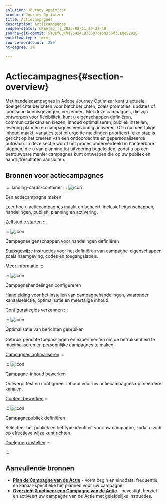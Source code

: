 ```yaml
---
solution: Journey Optimizer
product: Journey Optimizer
title: Actiecampagnes
description: Actiecampagnes
redpen-status: CREATED_||_2025-08-11_20-22-10
source-git-commit: 5a8ef88cba254241933607ca59156d35e0e92926
workflow-type: tm+mt
source-wordcount: '250'
ht-degree: 2%

---
```



# Actiecampagnes{#section-overview}

Met handelscampagnes in Adobe Journey Optimizer kunt u actuele, doelgerichte berichten voor batchberichten, zoals promoties, updates of juridische kennisgevingen, verzenden. Met deze campagnes, die zijn ontworpen voor flexibiliteit, kunt u eigenschappen definiëren, communicatiekanalen kiezen, inhoud optimaliseren, publiek instellen, levering plannen en campagnes eenvoudig activeren. Of u nu meertalige inhoud maakt, variaties test of urgente meldingen prioriteert, elke stap is gericht op het creëren van een ondoordachte en gepersonaliseerde outreach. In deze sectie wordt het proces onderverdeeld in hanteerbare stappen, die u van planning tot uitvoering begeleiden, zodat u op een betrouwbare manier campagnes kunt ontwerpen die op uw publiek en aandrijfresultaten aansluiten.

## Bronnen voor actiecampagnes

:::: landing-cards-container
:::
![icon](https://cdn.experienceleague.adobe.com/icons/circle-play.svg)

Een actiecampagne maken

Leer hoe u actiecampagnes maakt en beheert, inclusief eigenschappen, handelingen, publiek, planning en activering.

[Zelfstudie starten](../using/campaigns/create-campaign.md)
:::

:::
![icon](https://cdn.experienceleague.adobe.com/icons/gear.svg)

Campagneeigenschappen voor handelingen definiëren

Stapsgewijze instructies voor het definiëren van campagne-eigenschappen zoals naamgeving, codes en toegangslabels.

[Meer informatie](../using/campaigns/campaign-properties.md)
:::

:::
![icon](https://cdn.experienceleague.adobe.com/icons/list-check.svg)

Campagnehandelingen configureren

Handleiding voor het instellen van campagnehandelingen, waaronder kanaalselectie, optimalisatie en meertalige inhoud.

[Configuratiegids verkennen](../using/campaigns/campaign-action.md)
:::

:::
![icon](https://cdn.experienceleague.adobe.com/icons/bullseye.svg)

Optimalisatie van berichten gebruiken

Gebruik gerichte toepassingen en experimenten om de betrokkenheid te maximaliseren en persoonlijke campagnes te maken.

[Campagnes optimaliseren](../using/campaigns/campaigns-message-optimization.md)
:::

:::
![icon](https://cdn.experienceleague.adobe.com/icons/pencil-alt.svg)

Campagne-inhoud bewerken

Ontwerp, test en configureer inhoud voor uw actiecampagnes op meerdere kanalen.

[Content bewerken](../using/campaigns/campaign-content.md)
:::

:::
![icon](https://cdn.experienceleague.adobe.com/icons/users.svg)

Campagnepubliek definiëren

Selecteer het publiek en het type identiteit voor uw campagne, zodat u zich op effectieve wijze kunt richten.

[Doelgroep instellen](../using/campaigns/campaign-audience.md)
:::

::::


## Aanvullende bronnen

- **[Plan de Campagne van de Actie](../using/campaigns/campaign-schedule.md)** - vorm begin en einddata, frequentie, en kanaal-specifieke het plannen voor uw campagne.
- **[Overzicht &amp; activeer een Campagne van de Actie](../using/campaigns/review-activate-campaign.md)** - bevestigt, herziet en activeert uw campagne van de Actie met geleidelijke instructies.
